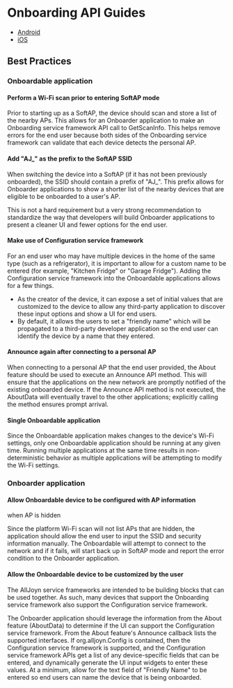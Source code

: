 # Onboarding API Guides

* [Android][onboarding-android]
* [iOS][onboarding-ios]


## Best Practices

### Onboardable application

#### Perform a Wi-Fi scan prior to entering SoftAP mode

Prior to starting up as a SoftAP, the device should scan 
and store a list of the nearby APs. This allows for an Onboarder 
application to make an Onboarding service framework API call to 
GetScanInfo. This helps remove errors for the end user because 
both sides of the Onboarding service framework can validate 
that each device detects the personal AP.

#### Add "AJ_" as the prefix to the SoftAP SSID

When switching the device into a SoftAP (if it has not been 
previously onboarded), the SSID should contain a prefix of 
"AJ_". This prefix allows for Onboarder applications to show 
a shorter list of the nearby devices that are eligible to be 
onboarded to a user's AP.

This is not a hard requirement but a very strong recommendation 
to standardize the way that developers will build Onboarder 
applications to present a cleaner UI and fewer options for 
the end user.

#### Make use of Configuration service framework

For an end user who may have multiple devices in the home of 
the same type (such as a refrigerator), it is important to 
allow for a custom name to be entered (for example, "Kitchen Fridge" 
or "Garage Fridge"). Adding the Configuration service framework 
into the Onboardable applications allows for a few things.

* As the creator of the device, it can expose a set of initial 
values that are customized to the device to allow any third-party 
application to discover these input options and show a UI for end users.
* By default, it allows the users to set a "friendly name" 
which will be propagated to a third-party developer application 
so the end user can identify the device by a name that they entered.

#### Announce again after connecting to a personal AP

When connecting to a personal AP that the end user provided, 
the About feature should be used to execute an Announce API method. 
This will ensure that the applications on the new network are 
promptly notified of the existing onboarded device. If the 
Announce API method is not executed, the AboutData will eventually 
travel to the other applications; explicitly calling the method 
ensures prompt arrival.

#### Single Onboardable application

Since the Onboardable application makes changes to the device's 
Wi-Fi settings, only one Onboardable application should be 
running at any given time. Running multiple applications at 
the same time results in non-deterministic behavior as 
multiple applications will be attempting to modify the Wi-Fi settings.

### Onboarder application

#### Allow Onboardable device to be configured with AP information 
when AP is hidden

Since the platform Wi-Fi scan will not list APs that are 
hidden, the application should allow the end user to input 
the SSID and security information manually. The Onboardable 
will attempt to connect to the network and if it fails, will 
start back up in SoftAP mode and report the error condition 
to the Onboarder application.

#### Allow the Onboardable device to be customized by the user

The AllJoyn service frameworks are intended to be building 
blocks that can be used together. As such, many devices that 
support the Onboarding service framework also support the 
Configuration service framework.

The Onboarder application should leverage the information 
from the About feature (AboutData) to determine if the UI can 
support the Configuration service framework. From the About 
feature's Announce callback lists the supported interfaces. 
If org.alljoyn.Config is contained, then the Configuration service 
framework is supported, and the Configuration service framework 
APIs get a list of any device-specific fields that can be entered, 
and dynamically generate the UI input widgets to enter these 
values. At a minimum, allow for the text field of "Friendly Name" 
to be entered so end users can name the device that is being onboarded.




[onboarding-android]: /develop/api-guides/onboarding/android
[onboarding-ios]: /develop/api-guides/onboarding/ios
